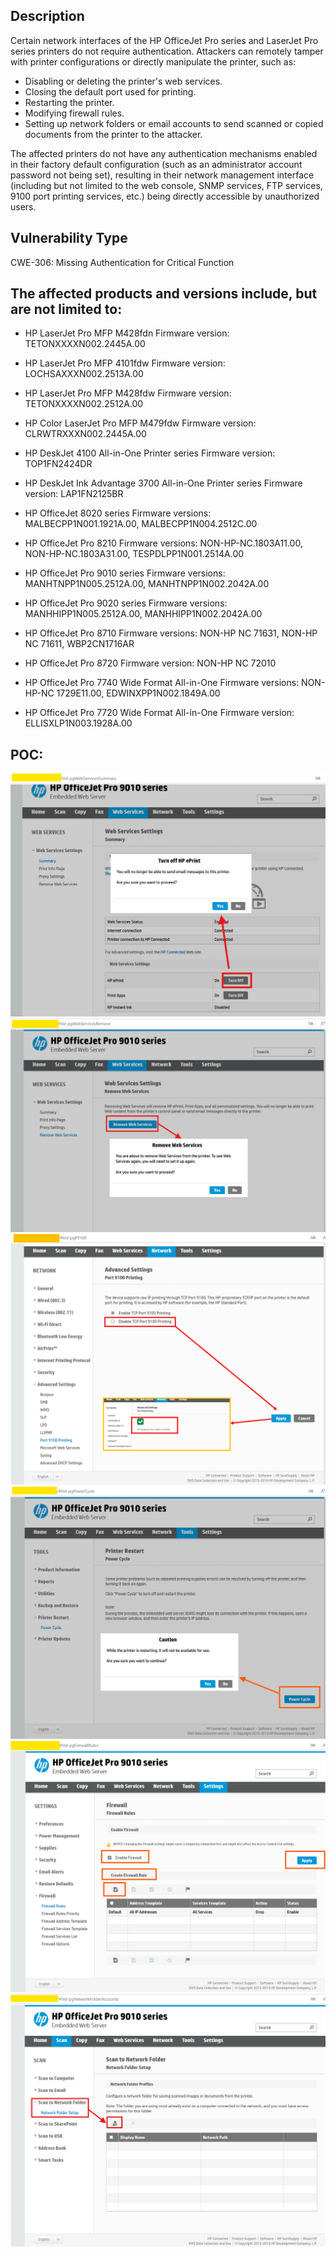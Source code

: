 ## Description
Certain network interfaces of the HP OfficeJet Pro series and LaserJet Pro series printers do not require authentication. Attackers can remotely tamper with printer configurations or directly manipulate the printer, such as:  
- Disabling or deleting the printer's web services.
- Closing the default port used for printing.
- Restarting the printer.
- Modifying firewall rules.
- Setting up network folders or email accounts to send scanned or copied documents from the printer to the attacker.

The affected printers do not have any authentication mechanisms enabled in their factory default configuration (such as an administrator account password not being set), resulting in their network management interface (including but not limited to the web console, SNMP services, FTP services, 9100 port printing services, etc.) being directly accessible by unauthorized users.

## Vulnerability Type
CWE-306: Missing Authentication for Critical Function

## The affected products and versions include, but are not limited to:

- HP LaserJet Pro MFP M428fdn
Firmware version: TETONXXXXN002.2445A.00

- HP LaserJet Pro MFP 4101fdw
Firmware version: LOCHSAXXXN002.2513A.00

- HP LaserJet Pro MFP M428fdw
Firmware version: TETONXXXXN002.2512A.00

- HP Color LaserJet Pro MFP M479fdw
Firmware version: CLRWTRXXXN002.2445A.00

- HP DeskJet 4100 All-in-One Printer series
Firmware version: TOP1FN2424DR

- HP DeskJet Ink Advantage 3700 All-in-One Printer series
Firmware version: LAP1FN2125BR

- HP OfficeJet 8020 series
Firmware versions: MALBECPP1N001.1921A.00, MALBECPP1N004.2512C.00

- HP OfficeJet Pro 8210
Firmware versions: NON-HP-NC.1803A11.00, NON-HP-NC.1803A31.00, TESPDLPP1N001.2514A.00

- HP OfficeJet Pro 9010 series
Firmware versions: MANHTNPP1N005.2512A.00, MANHTNPP1N002.2042A.00

- HP OfficeJet Pro 9020 series
Firmware versions: MANHHIPP1N005.2512A.00, MANHHIPP1N002.2042A.00

- HP OfficeJet Pro 8710
Firmware versions: NON-HP NC 71631, NON-HP NC 71611, WBP2CN1716AR

- HP OfficeJet Pro 8720
Firmware version: NON-HP NC 72010

- HP OfficeJet Pro 7740 Wide Format All-in-One
Firmware versions: NON-HP-NC 1729E11.00, EDWINXPP1N002.1849A.00

- HP OfficeJet Pro 7720 Wide Format All-in-One
Firmware version: ELLISXLP1N003.1928A.00


## POC:
![poc1.png](poc1.png)
![poc2.png](poc2.png)
![poc3.png](poc3.png)
![poc4.png](poc4.png)
![poc5.png](poc5.png)
![poc6.png](poc6.png)
